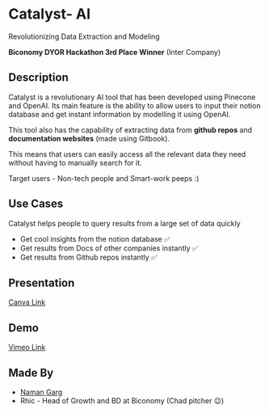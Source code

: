 # Catalyst- AI
Revolutionizing Data Extraction and Modeling

**Biconomy DYOR Hackathon 3rd Place Winner** (Inter Company)

## Description
Catalyst is a revolutionary AI tool that has been developed using Pinecone and OpenAI. Its main feature is the ability to allow users to input their notion database and get instant information by modelling it using OpenAI.

This tool also has the capability of extracting data from **github repos** and **documentation websites** (made using Gitbook). 

This means that users can easily access all the relevant data they need without having to manually search for it.

Target users - Non-tech people and Smart-work peeps :)

## Use Cases
Catalyst helps people to query results from a large set of data quickly

* Get cool insights from the notion database ✅
* Get results from Docs of other companies instantly ✅
* Get results from Github repos instantly ✅

## Presentation
[Canva Link](https://www.canva.com/design/DAFkTM6XgII/CwAO7BYerI4n0s7ZXFxLlw/edit?utm_content=DAFkTM6XgII&utm_campaign=designshare&utm_medium=link2&utm_source=sharebutton)

## Demo
[Vimeo Link](https://vimeo.com/831197165?share=copy)

## Made By
* [Naman Garg](https://www.x.com/namn_grg)
* Rhic - Head of Growth and BD at Biconomy (Chad pitcher 😉)